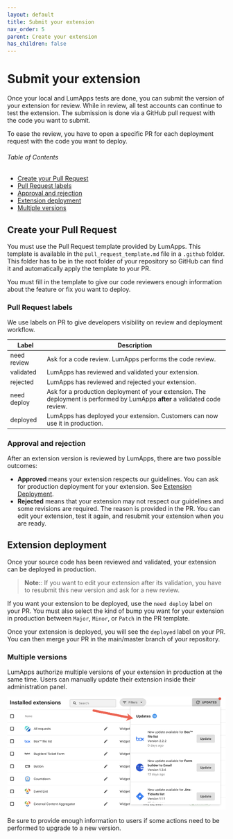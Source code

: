 ```yaml
---
layout: default
title: Submit your extension
nav_order: 5
parent: Create your extension
has_children: false
---
```


# Submit your extension

Once your local and LumApps tests are done, you can submit the version of your extension for review. While in review, all test accounts can continue to test the extension. The submission is done via a GitHub pull request with the code you want to submit.

To ease the review, you have to open a specific PR for each deployment request with the code you want to deploy.

<h6>Table of Contents</h6>

-   [Create your Pull Request](#create-your-pull-request)
  -   [Pull Request labels](#pull-request-labels)
  -   [Approval and rejection](#approval-and-rejection)
-   [Extension deployment](#extension-deployment)
  -   [Multiple versions](#multiple-versions)

## Create your Pull Request

You must use the Pull Request template provided by LumApps. This template is available in the `pull_request_template.md` file in a `.github` folder.
This folder has to be in the root folder of your repository so GitHub can find it and automatically apply the template to your PR.

You must fill in the template to give our code reviewers enough information about the feature or fix you want to deploy.

### Pull Request labels

We use labels on PR to give developers visibility on review and deployment workflow.

| Label       | Description                                                                                                                  |
| ----------- | ---------------------------------------------------------------------------------------------------------------------------- |
| need review | Ask for a code review. LumApps performs the code review.                                                                     |
| validated   | LumApps has reviewed and validated your extension.                                                                           |
| rejected    | LumApps has reviewed and rejected your extension.                                                                            |
| need deploy | Ask for a production deployment of your extension. The deployment is performed by LumApps **after** a validated code review. |
| deployed    | LumApps has deployed your extension. Customers can now use it in production.                                                 |

### Approval and rejection

After an extension version is reviewed by LumApps, there are two possible outcomes:

-   **Approved** means your extension respects our guidelines. You can ask for production deployment for your extension. See [Extension Deployment](/submit-extension.md/extension_deployment).
-   **Rejected** means that your extension may not respect our guidelines and some revisions are required. The reason is provided in the PR. You can edit your extension, test it again, and resubmit your extension when you are ready.

## Extension deployment

Once your source code has been reviewed and validated, your extension can be deployed in production.

>**Note:**: If you want to edit your extension after its validation, you have to resubmit this new version and ask for a new review.

If you want your extension to be deployed, use the `need deploy` label on your PR. You must also select the kind of bump you want for  your extension in production between `Major`, `Minor`, or `Patch` in the PR template.

Once your extension is deployed, you will see the `deployed` label on your PR. You can then merge your PR in the main/master branch of your repository.

### Multiple versions

LumApps authorize multiple versions of your extension in production at the same time. Users can manually update their extension inside their administration panel.

![Extension update](extensions-updates.png "Extension updates")

Be sure to provide enough information to users if some actions need to be performed to upgrade to a new version.
